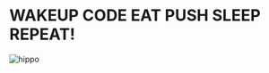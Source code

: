 # WAKEUP CODE EAT PUSH SLEEP REPEAT!

![hippo](https://media.giphy.com/media/v1.Y2lkPTc5MGI3NjExdWFlNzcybmJ0c2U1d2Q3MWt0YXB4NmVxZnlsYjg4d2w0dTI0aGJveCZlcD12MV9naWZzX3NlYXJjaCZjdD1n/scZPhLqaVOM1qG4lT9/giphy.gif)
